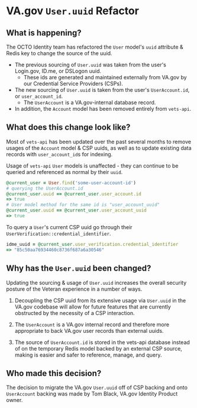 
# VA.gov `User.uuid` Refactor

## What is happening?

The OCTO Identity team has refactored the `User` model's `uuid`  attribute & Redis key to change the source of the uuid. 

- The previous sourcing of `User.uuid` was taken from the user's Login.gov, ID.me, or DSLogon uuid.
  - These ids are generated and maintained externally from VA.gov by our Credential Service Providers (CSPs).
- The new sourcing of `User.uuid` is taken from the user's `UserAccount.id`, or `user_account_id`.
  - The `UserAccount` is a VA.gov-internal database record.
- In addition, the `Account` model has been removed entirely from `vets-api`.

## What does this change look like?

Most of `vets-api` has been updated over the past several months to remove usages of the `Account` model & CSP uuids, as well as to update existing data records with `user_account_id`s for indexing.

Usage of `vets-api` `User` models is unaffected - they can continue to be queried and referenced as normal by their `uuid`. 

```ruby
@current_user = User.find('some-user-account-id')
# querying the UserAccount.id
@current_user.uuid == @current_user.user_account.id
=> true
# User model method for the same id is "user_account_uuid"
@current_user.uuid == @current_user.user_account_uuid
=> true
```
To query a `User`'s current CSP uuid go through their `UserVerification::credential_identifier`.

```ruby
idme_uuid = @current_user.user_verification.credential_identifier
=> "85c50aa76934460c8736f687a6a30546"
```

## Why has the `User.uuid` been changed?

Updating the sourcing & usage of `User.uuid` increases the overall security posture of the Veteran experience in a number of ways.

1. Decoupling the CSP uuid from its extensive usage via `User.uuid` in the VA.gov codebase will allow for future features that are currently obstructed by the necessity of a CSP interaction. 

2. The `UserAccount` is a VA.gov internal record and therefore more appropriate to back VA.gov user records than external uuids.

3. The source of `UserAccount.id` is stored in the vets-api database instead of on the temporary Redis model backed by an external CSP source, making is easier and safer to reference, manage, and query.

## Who made this decision?

The decision to migrate the VA.gov `User.uuid` off of CSP backing and onto `UserAccount` backing was made by Tom Black, VA.gov Identity Product owner.
